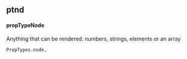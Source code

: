 ## ptnd
#### propTypeNode
Anything that can be rendered: numbers, strings, elements or an array
```
PropTypes.node,
```